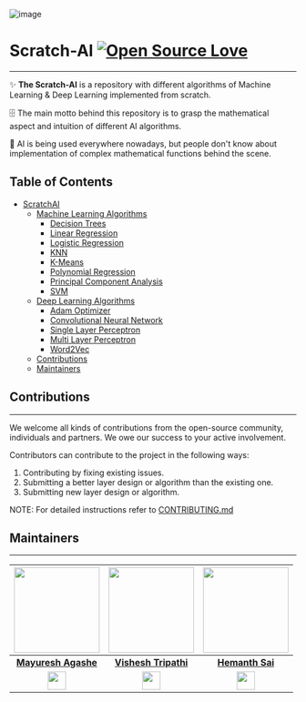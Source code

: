 ![image](https://user-images.githubusercontent.com/75118658/193441891-f4e14df7-2213-4ac1-b9a7-c9811e6cf54a.png)

# Scratch-AI [![Open Source Love](https://badges.frapsoft.com/os/v1/open-source.svg?v=103)](https://github.com/ellerbrock/open-source-badges/)

---


✨ **The Scratch-AI** is a repository with different algorithms of Machine Learning & Deep Learning implemented from scratch. 

🗄 The main motto behind this repository is to grasp the mathematical aspect and intuition of different AI algorithms.

🤖 AI is being used everywhere nowadays, but people don't know about implementation of complex mathematical functions behind the scene.

## Table of Contents
- [ScratchAI](#scratch-ai-)
    * [Machine Learning Algorithms](/traditional_ML_algorithms/)
      * [Decision Trees](/traditional_ML_algorithms/Decision%20Trees/)
      * [Linear Regression](./traditional_ML_algorithms/SimpleLinearRegression)
      * [Logistic Regression](./traditional_ML_algorithms/LogisticRegression)
      * [KNN](./traditional_ML_algorithms/KNN)
      * [K-Means](./traditional_ML_algorithms/K-Means)
      * [Polynomial Regression](/traditional_ML_algorithms/Polynomial%20Regression/)
      * [Principal Component Analysis](/traditional_ML_algorithms/Principal%20Component%20Analysis/)
      * [SVM](/traditional_ML_algorithms/svm%20algotrithm/)
    * [Deep Learning Algorithms](/deep_learning_algorithms/)
      * [Adam Optimizer](/DL_algorithms/Adam%20Optimizer/)
      * [Convolutional Neural Network](/DL_algorithms/Convolutional%20Neural%20Network/)
      * [Single Layer Perceptron](/DL_algorithms/scratch%20code%20for%20single%20layer%20perceptron/)
      * [Multi Layer Perceptron](/DL_algorithms/MultiLayerPerceptron/)
      * [Word2Vec](./DL_algorithms/word2vec/)
    * [Contributions](#contributions)
    * [Maintainers](#maintainers)

## Contributions  
---

We welcome all kinds of contributions from the open-source community, individuals and partners. We owe our success to
your active involvement.

Contributors can contribute to the project in the following ways:  

1. Contributing by fixing existing issues.
2. Submitting a better layer design or algorithm than the existing one.
3. Submitting new layer design or algorithm.

NOTE: For detailed instructions refer to [CONTRIBUTING.md](CONTRIBUTING.md)


## Maintainers

---


| <a href="https://github.com/mayureshagashe2105"><img src="https://avatars.githubusercontent.com/u/75118658?v=4" width=150px height=150px /></a>| <a href="https://github.com/Vishesht27"><img src="https://avatars.githubusercontent.com/u/72491817?v=4" width=150px height=150px /></a>| <a href="https://github.com/HemanthSai7"><img src="https://avatars.githubusercontent.com/u/73033596?v=4" width=150px height=150px /></a>|
| :---: | :---: | :---: |
| **[Mayuresh Agashe](https://github.com/mayureshagashe2105)**| **[Vishesh Tripathi](https://github.com/Vishesht27)**| **[Hemanth Sai](https://github.com/HemanthSai7)**|
| <a href="https://www.linkedin.com/in/mayureshagashe2105/"><img src="https://mpng.subpng.com/20180324/vhe/kisspng-linkedin-computer-icons-logo-social-networking-ser-facebook-5ab6ebfe5f5397.2333748215219374063905.jpg" width="32px" height="32px"></a>| <a href="https://www.linkedin.com/in/vishesh-tripathi/"><img src="https://mpng.subpng.com/20180324/vhe/kisspng-linkedin-computer-icons-logo-social-networking-ser-facebook-5ab6ebfe5f5397.2333748215219374063905.jpg" width="32px" height="32px"></a>| <a href="https://www.linkedin.com/in/hemanthsai3187/"><img src="https://mpng.subpng.com/20180324/vhe/kisspng-linkedin-computer-icons-logo-social-networking-ser-facebook-5ab6ebfe5f5397.2333748215219374063905.jpg" width="32px" height="32px"></a>|



